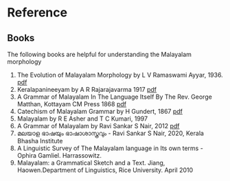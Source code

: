 # Reference

## Books

The following books are helpful for understanding the Malayalam morphology

1. The Evolution of Malayalam Morphology by L V Ramaswami Ayyar, 1936. [pdf](https://archive.org/details/TheEvolutionOfMalayalamMorphology1936)
2. Keralapanineeyam by A R Rajarajavarma 1917 [pdf](http://books.sayahna.org/ml/pdf/keralapanineeyam.pdf)
3. A Grammar of Malayalam In The Language Itself By The Rev. George Matthan, Kottayam CM Press 1868 [pdf](https://archive.org/details/GrammerOfMalayalamInTheLanguageItself)
4. Catechism of Malayalam Grammar by H Gundert, 1867 [pdf](https://archive.org/details/1867_Catechism_Of_Malayalam_Grammar)
5. Malayalam by R E Asher and T C Kumari, 1997
6. A Grammar of Malayalam by Ravi Sankar S Nair, 2012 [pdf](http://www.languageinindia.com/nov2012/ravisankarmalayalamgrammar.pdf)
7. മലയാള ഭാഷയും ഭാഷാശാസ്ത്രവും - Ravi Sankar S Nair, 2020, Kerala Bhasha Institute
8. A Linguistic Survey of The Malayalam language in Its own terms - Ophira Gamliel. Harrassowitz.
9. Malayalam: a Grammatical Sketch and a Text. Jiang, Haowen.Department of Linguistics, Rice University. April 2010
